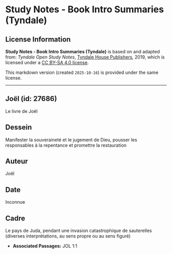 # Study Notes - Book Intro Summaries (Tyndale)

## License Information

**Study Notes - Book Intro Summaries (Tyndale)** is based on and adapted from: _Tyndale Open Study Notes_, [Tyndale House Publishers](https://tyndaleopenresources.com/), 2019, which is licensed under a [CC BY-SA 4.0 license](https://creativecommons.org/licenses/by-sa/4.0/legalcode.en).

This markdown version (created `2025-10-16`) is provided under the same license.



--------------------------------

## Joël (id: 27686)

Le livre de Joël

Dessein
-------

Manifester la souveraineté et le jugement de Dieu, pousser les responsables à la repentance et promettre la restauration

Auteur
------

Joël

Date
----

Inconnue

Cadre
-----

Le pays de Juda, pendant une invasion catastrophique de sauterelles (diverses interprétations, au sens propre ou au sens figuré)

* **Associated Passages:** JOL 1:1

